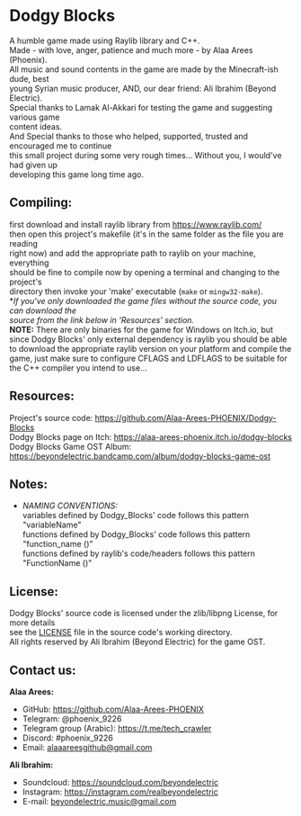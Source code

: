 Dodgy Blocks
=============

A humble game made using Raylib library and C++.  
Made - with love, anger, patience and much more - by Alaa Arees (Phoenix).  
All music and sound contents in the game are made by the Minecraft-ish dude, best  
young Syrian music producer, AND, our dear friend: Ali Ibrahim (Beyond Electric).  
Special thanks to Lamak Al-Akkari for testing the game and suggesting various game  
content ideas.  
And Special thanks to those who helped, supported, trusted and encouraged me to continue  
this small project during some very rough times... Without you, I would've had given up  
developing this game long time ago.

Compiling:
-----------
first download and install raylib library from https://www.raylib.com/  
then open this project's makefile (it's in the same folder as the file you are reading  
right now) and add the appropriate path to raylib on your machine, everything  
should be fine to compile now by opening a terminal and changing to the project's  
directory then invoke your 'make' executable (`make` or `mingw32-make`).  
**If you've only downloaded the game files without the source code, you can download the*  
*source from the link below in 'Resources' section.*  
**NOTE:** There are only binaries for the game for Windows on Itch.io, but since Dodgy Blocks'
only external dependency is raylib you should be able to download the appropriate raylib
version on your platform and compile the game, just make sure to configure CFLAGS and
LDFLAGS to be suitable for the C++ compiler you intend to use...

Resources:
-----------
Project's source code: https://github.com/Alaa-Arees-PHOENIX/Dodgy-Blocks  
Dodgy Blocks page on Itch: https://alaa-arees-phoenix.itch.io/dodgy-blocks  
Dodgy Blocks Game OST Album: https://beyondelectric.bandcamp.com/album/dodgy-blocks-game-ost

Notes:
-----------
- 	*NAMING CONVENTIONS:*  
	variables defined by Dodgy_Blocks' code follows this pattern "variableName"  
	functions defined by Dodgy_Blocks' code follows this pattern "function_name ()"  
	functions defined by raylib's code/headers follows this pattern "FunctionName ()"

License:
-----------
Dodgy Blocks' source code is licensed under the zlib/libpng License, for more details  
see the <a href = https://github.com/Alaa-Arees-PHOENIX/Dodgy-Blocks/blob/main/LICENSE>LICENSE</a> file in the source code's working directory.  
All rights reserved by Ali Ibrahim (Beyond Electric) for the game OST.

Contact us:
-----------
**Alaa Arees:**  
- GitHub: https://github.com/Alaa-Arees-PHOENIX  
- Telegram: @phoenix_9226  
- Telegram group (Arabic): https://t.me/tech_crawler  
- Discord: #phoenix_9226  
- Email: alaaareesgithub@gmail.com  

**Ali Ibrahim:**  
- Soundcloud: https://soundcloud.com/beyondelectric  
- Instagram: https://instagram.com/realbeyondelectric  
- E-mail: beyondelectric.music@gmail.com  
